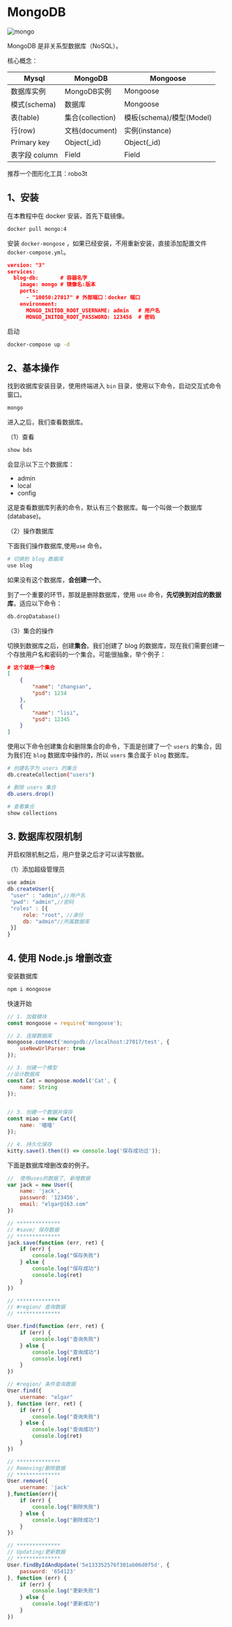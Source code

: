 # MongoDB

![mongo](mongodb.jpg)

MongoDB 是非关系型数据库（NoSQL）。

核心概念：

| Mysql         | MongoDB          | Mongoose                 |
| ------------- | ---------------- | ------------------------ |
| 数据库实例    | MongoDB实例      | Mongoose                 |
| 模式(schema)  | 数据库           | Mongoose                 |
| 表(table)     | 集合(collection) | 模板(schema)/模型(Model) |
| 行(row)       | 文档(document)   | 实例(instance)           |
| Primary key   | Object(_id)      | Object(_id)              |
| 表字段 column | Field            | Field                    |

推荐一个图形化工具：robo3t

## 1、安装

在本教程中在 docker 安装，首先下载镜像。

```bash
docker pull mongo:4
```

安装 `docker-mongose` ，如果已经安装，不用重新安装，直接添加配置文件 `docker-compose.yml`。

```json
version: "3"
services:
  blog-db:       # 容器名字
    image: mongo # 镜像名:版本
    ports:
      - "10050:27017" # 外部端口：docker 端口
    environment:
      MONGO_INITDB_ROOT_USERNAME: admin   # 用户名
      MONGO_INITDB_ROOT_PASSWORD: 123456  # 密码
```

启动

```bash
docker-compose up -d
```

## 2、基本操作

找到收据库安装目录，使用终端进入 `bin` 目录，使用以下命令，启动交互式命令窗口。

```bash
mongo
```

进入之后，我们查看数据库。

（1）查看

```bash
show bds
```

会显示以下三个数据库：

- admin
- local
- config

这是查看数据库列表的命令，默认有三个数据库。每一个叫做一个数据库(database)。

（2）操作数据库

下面我们操作数据库,使用`use` 命令。

```bash
# 切换到 blog 数据库
use blog
```

如果没有这个数据库，**会创建一个**。

到了一个重要的环节，那就是删除数据库，使用 `use` 命令，**先切换到对应的数据库**，适应以下命令：

```sql
db.dropDatabase()
```

（3）集合的操作

切换到数据库之后，创建**集合**。我们创建了 blog 的数据库，现在我们需要创建一个存放用户名和密码的一个集合。可能很抽象，举个例子：

```json
# 这个就是一个集合
[
    {
        "name": "zhangsan",
        "psd": 1234
    },
    {
        "name": "lisi",
        "psd": 12345
    }
]
```

使用以下命令创建集合和删除集合的命令，下面是创建了一个 `users` 的集合，因为我们在 `blog` 数据库中操作的，所以 `users` 集合属于 `blog` 数据库。

```bash
# 创建名字为 users 的集合
db.createCollection("users")

# 删除 users 集合
db.users.drop()

# 查看集合
show collections
```

## 3. 数据库权限机制

开启权限机制之后，用户登录之后才可以读写数据。

（1）添加超级管理员

```js
use admin
db.createUser({ 
 "user" : "admin",//用户名
 "pwd": "admin",//密码
 "roles" : [{ 
     role: "root", //身份
     db: "admin"//所属数据库
 }] 
}
```

## 4. 使用 Node.js 增删改查

安装数据库

```bash
npm i mongoose
```

快速开始

```js
// 1. 加载模块
const mongoose = require('mongoose');

// 2. 连接数据库
mongoose.connect('mongodb://localhost:27017/test', {
    useNewUrlParser: true
});

// 3. 创建一个模型
//设计数据库
const Cat = mongoose.model('Cat', {
    name: String
});


// 3. 创建一个数据并保存
const miao = new Cat({
    name: '喵喵'
});

// 4. 持久化保存
kitty.save().then(() => console.log('保存成功过'));

```

下面是数据库增删改查的例子。

```javascript
//  使用uses的数据了, 新增数据
var jack = new User({
    name: 'jack',
    password: '123456',
    email: "elgar@163.com"
})

// **************
// #save/ 保存数据
// **************
jack.save(function (err, ret) {
    if (err) {
        console.log("保存失败")
    } else {
        console.log("保存成功")
        console.log(ret)
    }
})

// **************
// #region/ 查询数据
// **************

User.find(function (err, ret) {
    if (err) {
        console.log("查询失败")
    } else {
        console.log("查询成功")
        console.log(ret)
    }
})

// #region/ 条件查询数据
User.find({
    username: "elgar"
}, function (err, ret) {
    if (err) {
        console.log("查询失败")
    } else {
        console.log("查询成功")
        console.log(ret)
    }
})

// **************
// Removing/删除数据
// **************
User.remove({
    username: 'jack' 
},function(err){
    if (err) {
        console.log("删除失败")
    } else {
        console.log("删除成功")
    }
})

// **************
// Updating/更新数据
// **************
User.findByIdAndUpdate('5e133352576f301ab06d0f5d', {
    password: '654123'
}, function (err) {
    if (err) {
        console.log("更新失败")
    } else {
        console.log("更新成功")
    }
})
```

<comment-comment/>
